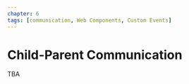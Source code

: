 ```yaml
---
chapter: 6
tags: [communication, Web Components, Custom Events]
---
```


# Child-Parent Communication

TBA
